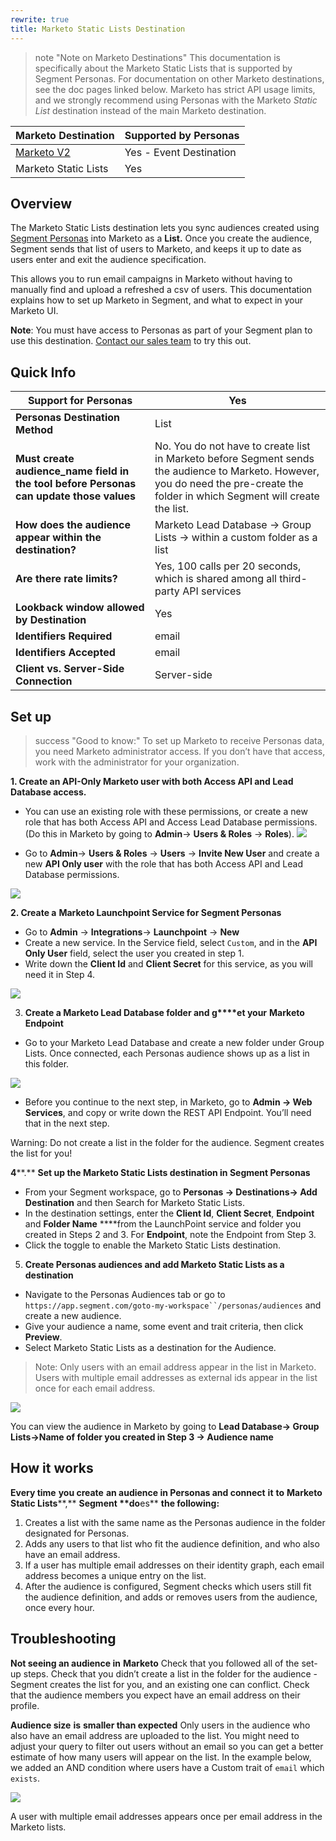 ```yaml
---
rewrite: true
title: Marketo Static Lists Destination
---
```


> note "Note on Marketo Destinations"
> This documentation is specifically about the Marketo Static Lists that is supported by Segment Personas. For documentation on other Marketo destinations, see the doc pages linked below. Marketo has strict API usage limits, and we strongly recommend using Personas with the Marketo *Static List* destination instead of the main Marketo destination.

| **Marketo Destination**                                          | **Supported by Personas** |
| ---------------------------------------------------------------- | ------------------------- |
| [Marketo V2](/docs/connections/destinations/catalog/marketo-v2/) | Yes - Event Destination   |
| Marketo Static Lists                                             | Yes                       |



## Overview

The Marketo Static Lists destination lets you sync audiences created using [Segment Personas](/docs/personas) into Marketo as a **List.** Once you create the audience, Segment sends that list of users to Marketo, and keeps it up to date as users enter and exit the audience specification.

This allows you to run email campaigns in Marketo without having to manually find and upload a refreshed a csv of users. This documentation explains how to set up Marketo in Segment, and what to expect in your Marketo UI.

**Note**: You must have access to Personas as part of your Segment plan to use this destination. [Contact our sales team](https://segment.com/demo/) to try this out.


## Quick Info

| **Support for Personas**                                                                | Yes                                                                                                                                                                               |
| --------------------------------------------------------------------------------------- | --------------------------------------------------------------------------------------------------------------------------------------------------------------------------------- |
| **Personas Destination Method**                                                         | List                                                                                                                                                                              |
| **Must create audience_name field in the tool before Personas can update those values** | No. You do not have to create list in Marketo before Segment sends the audience to Marketo. However, you do need the pre-create the folder in which Segment will create the list. |
| **How does the audience appear within the destination?**                                | Marketo Lead Database → Group Lists → within a custom folder as a list                                                                                                            |
| **Are there rate limits?**                                                              | Yes, 100 calls per 20 seconds, which is shared among all third-party API services                                                                                                 |
| **Lookback window allowed by Destination**                                              | Yes                                                                                                                                                                               |
| **Identifiers Required**                                                                | email                                                                                                                                                                             |
| **Identifiers Accepted**                                                                | email                                                                                                                                                                             |
| **Client vs. Server-Side Connection**                                                   | Server-side                                                                                                                                                                       |

## Set up

> success "Good to know:"
> To set up Marketo to receive Personas data, you need Marketo administrator access. If you don’t have that access, work with the administrator for your organization.

**1. Create an API-Only Marketo user with both Access API and Lead Database access.**

- You can use an existing role with these permissions, or create a new role that has both Access API and Access Lead Database permissions. (Do this in Marketo by going to **Admin**→ **Users & Roles** → **Roles**).
![](https://paper-attachments.dropbox.com/s_922D4790BF2E567EEC7C01232A3E24E0813696324324CD76FD4EEC3A4E7110FE_1584417578779_Screen+Shot+2020-03-17+at+2.58.33+PM.png)



- Go to **Admin**→ **Users & Roles** → **Users** → **Invite New User** and create a new **API Only user** with the role that has both Access API and Lead Database permissions.


![](https://paper-attachments.dropbox.com/s_922D4790BF2E567EEC7C01232A3E24E0813696324324CD76FD4EEC3A4E7110FE_1584417717415_Screen+Shot+2020-03-17+at+3.00.44+PM.png)


**2. Create a** **Marketo Launchpoint Service for Segment Personas**

- Go to **Admin** → **Integrations**→ **Launchpoint** → **New**
- Create a new service. In the Service field, select `Custom`, and in the **API Only User** field, select the user you created in step 1.
- Write down the **Client Id** and **Client Secret** for this service, as you will need it in Step 4.


![](https://paper-attachments.dropbox.com/s_922D4790BF2E567EEC7C01232A3E24E0813696324324CD76FD4EEC3A4E7110FE_1584418128934_Screen+Shot+2020-03-17+at+3.07.57+PM.png)



3. **Create a Marketo Lead Database folder and g****et your** **Marketo Endpoint**
- Go to your Marketo Lead Database and create a new folder under Group Lists. Once connected, each Personas audience shows up as a list in this folder.


![](https://paper-attachments.dropbox.com/s_922D4790BF2E567EEC7C01232A3E24E0813696324324CD76FD4EEC3A4E7110FE_1584446964942_Screen+Shot+2020-03-17+at+3.16.01+PM.png)

- Before you continue to the next step, in Marketo, go to **Admin → Web Services**, and copy or write down the REST API Endpoint. You’ll need that in the next step.

Warning: Do not create a list in the folder for the audience. Segment creates the list for you!

**4****.** **Set up the Marketo Static Lists destination in Segment Personas**

- From your Segment workspace, go to **Personas → Destinations→ Add Destination** and then Search for Marketo Static Lists.
- In the destination settings, enter the **Client Id**, **Client Secret**, **Endpoint** and **Folder Name** ****from the LaunchPoint service and folder you created in Steps 2 and 3. For **Endpoint**, note the Endpoint from Step 3.
- Click the toggle to enable the Marketo Static Lists destination.



5. **Create Personas audiences and add Marketo Static Lists as a destination**
- Navigate to the Personas Audiences tab or go to  `https://app.segment.com/goto-my-workspace``/personas/audiences` and create a new audience.
- Give your audience a name, some event and trait criteria, then click **Preview**.
- Select Marketo Static Lists as a destination for the Audience.
> Note: Only users with an email address appear in the list in Marketo. Users with multiple email addresses as external ids appear in the list once for each email address.




![](https://paper-attachments.dropbox.com/s_922D4790BF2E567EEC7C01232A3E24E0813696324324CD76FD4EEC3A4E7110FE_1584532273298_Screen+Shot+2020-03-18+at+10.47.05+PM.png)


You can view the audience in Marketo by going to **Lead Database→ Group Lists→Name of folder you created in Step 3 → Audience name**



## How it works

**Every time** **you create** **an audience in Personas and connect** **it** **to** **Marketo Static Lists****,** ******Segment** **do****es** **the following:**

1. Creates a list with the same name as the Personas audience in the folder designated for Personas.
2. Adds any users to that list who fit the audience definition, and who also have an email address.
3. If a user has multiple email addresses on their identity graph, each email address becomes a unique entry on the list.
4. After the audience is configured, Segment checks which users still fit the audience definition, and adds or removes users from the audience, once every hour.


## Troubleshooting

**Not seeing an audience in** **Marketo**
Check that you followed all of the set-up steps.
Check that you didn’t create a list in the folder for the audience - Segment creates the list for you, and an existing one can conflict.
Check that the audience members you expect have an email address on their profile.

**Audience size** **is** **smaller than expected**
Only users in the audience who also have an email address are uploaded to the list. You might need to adjust your query to filter out users without an email so you can get a better estimate of how many users will appear on the list. In the example below, we added an AND condition where users have a Custom trait of `email` which `exists`.

![](https://paper-attachments.dropbox.com/s_922D4790BF2E567EEC7C01232A3E24E0813696324324CD76FD4EEC3A4E7110FE_1585015931841_Screen_Shot_2020-03-24_at_1_11_09_PM.png)


A user with multiple email addresses appears once per email address in the Marketo lists.

